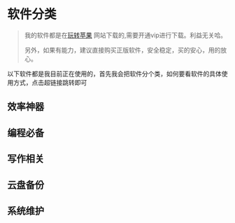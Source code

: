 # 软件分类

> 我的软件都是在[玩转苹果](https://www.ifunmac.com/) 网站下载的,需要开通vip进行下载。利益无关哈。
>
> 另外，如果有能力，建议直接购买正版软件，安全稳定，买的安心，用的放心。

以下软件都是我目前正在使用的，首先我会把软件分个类，如何要看软件的具体使用方式，点击超链接跳转即可

## 效率神器



## 编程必备



## 写作相关



## 云盘备份



## 系统维护

